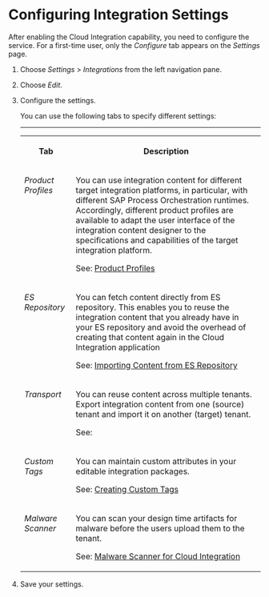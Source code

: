<!-- loiode929c6614fa4cd4a3d9797de8ebc8a9 -->

# Configuring Integration Settings

After enabling the Cloud Integration capability, you need to configure the service. For a first-time user, only the *Configure* tab appears on the *Settings* page.

1.  Choose *Settings* \> *Integrations* from the left navigation pane.

2.  Choose *Edit*.

3.  Configure the settings.

    You can use the following tabs to specify different settings:

    ****


    <table>
    <tr>
    <th valign="top">

    Tab


    
    </th>
    <th valign="top">

    Description


    
    </th>
    </tr>
    <tr>
    <td valign="top">

     *Product Profiles* 


    
    </td>
    <td valign="top">

    You can use integration content for different target integration platforms, in particular, with different SAP Process Orchestration runtimes. Accordingly, different product profiles are available to adapt the user interface of the integration content designer to the specifications and capabilities of the target integration platform.

    See: [Product Profiles](product-profiles-8007daa.md)


    
    </td>
    </tr>
    <tr>
    <td valign="top">

     *ES Repository* 


    
    </td>
    <td valign="top">

    You can fetch content directly from ES repository. This enables you to reuse the integration content that you already have in your ES repository and avoid the overhead of creating that content again in the Cloud Integration application

    See: [Importing Content from ES Repository](importing-content-from-es-repository-53db5fb.md)


    
    </td>
    </tr>
    <tr>
    <td valign="top">

     *Transport* 


    
    </td>
    <td valign="top">

    You can reuse content across multiple tenants. Export integration content from one \(source\) tenant and import it on another \(target\) tenant.

    See:


    
    </td>
    </tr>
    <tr>
    <td valign="top">

     *Custom Tags* 


    
    </td>
    <td valign="top">

    You can maintain custom attributes in your editable integration packages.

    See: [Creating Custom Tags](creating-custom-tags-71c0448.md)


    
    </td>
    </tr>
    <tr>
    <td valign="top">

     *Malware Scanner* 


    
    </td>
    <td valign="top">

    You can scan your design time artifacts for malware before the users upload them to the tenant.

    See: [Malware Scanner for Cloud Integration](../60-Security/malware-scanner-for-cloud-integration-37df657.md)


    
    </td>
    </tr>
    </table>
    
4.  Save your settings.


